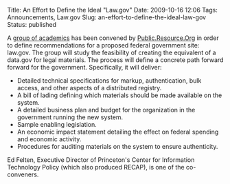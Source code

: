Title: An Effort to Define the Ideal "Law.gov"
Date: 2009-10-16 12:06
Tags: Announcements, Law.gov
Slug: an-effort-to-define-the-ideal-law-gov
Status: published

A [group of academics](http://resource.org/law.gov/) has been convened
by [Public.Resource.Org](http://resource.org/) in order to define
recommendations for a proposed federal government site: law.gov. The
group will study the feasibility of creating the equivalent of a
data.gov for legal materials. The process will define a concrete path
forward forward for the government. Specifically, it will deliver:

-   Detailed technical specifications for markup, authentication, bulk
    access, and other aspects of a distributed registry.
-   A bill of lading defining which materials should be made available
    on the system.
-   A detailed business plan and budget for the organization in the
    government running the new system.
-   Sample enabling legislation.
-   An economic impact statement detailing the effect on federal
    spending and economic activity.
-   Procedures for auditing materials on the system to
    ensure authenticity.

Ed Felten, Executive Director of Princeton's Center for Information
Technology Policy (which also produced RECAP), is one of the
co-conveners.
